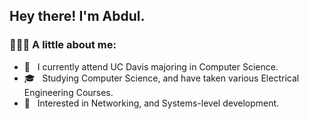 <h2> Hey there! I'm Abdul.</h2>

<h3> 👨🏻‍💻 A little about me: </h3>

- 🔭 &nbsp; I currently attend UC Davis majoring in Computer Science.
- 🎓 &nbsp; Studying Computer Science, and have taken various Electrical Engineering Courses.
- 🌱 &nbsp; Interested in Networking, and Systems-level development.
